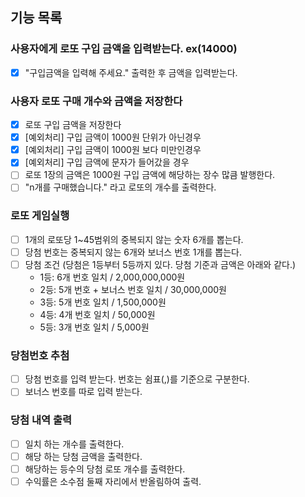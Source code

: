 ## 기능 목록

### 사용자에게 로또 구입 금액을 입력받는다. ex(14000)

- [X] "구입금액을 입력해 주세요." 출력한 후 금액을 입력받는다.

### 사용자 로또 구매 개수와 금액을 저장한다

- [X] 로또 구입 금액을 저장한다
- [X] [예외처리] 구입 금액이 1000원 단위가 아닌경우
- [X] [예외처리] 구입 금액이 1000원 보다 미만인경우
- [X] [예외처리] 구입 금액에 문자가 들어갔을 경우
- [ ] 로또 1장의 금액은 1000원 구입 금액에 해당하는 장수 많큼 발행한다.
- [ ] "n개를 구매했습니다." 라고 로또의 개수를 출력한다.

### 로또 게임실행

- [ ] 1개의 로또당 1~45범위의 중복되지 않는 숫자 6개를 뽑는다.
- [ ] 당첨 번호는 중복되지 않는 6개와 보너스 번호 1개를 뽑는다.
- [ ] 당첨 조건 (당첨은 1등부터 5등까지 있다. 당첨 기준과 금액은 아래와 같다.)
    - 1등: 6개 번호 일치 / 2,000,000,000원
    - 2등: 5개 번호 + 보너스 번호 일치 / 30,000,000원
    - 3등: 5개 번호 일치 / 1,500,000원
    - 4등: 4개 번호 일치 / 50,000원
    - 5등: 3개 번호 일치 / 5,000원

### 당첨번호 추첨

- [ ] 당첨 번호를 입력 받는다. 번호는 쉼표(,)를 기준으로 구분한다.
- [ ] 보너스 번호를 따로 입력 받는다.

### 당첨 내역 출력

- [ ] 일치 하는 개수를 출력한다.
- [ ] 해당 하는 당첨 금액을 출력한다.
- [ ] 해당하는 등수의 당첨 로또 개수를 출력한다.
- [ ] 수익률은 소수점 둘째 자리에서 반올림하여 출력.
